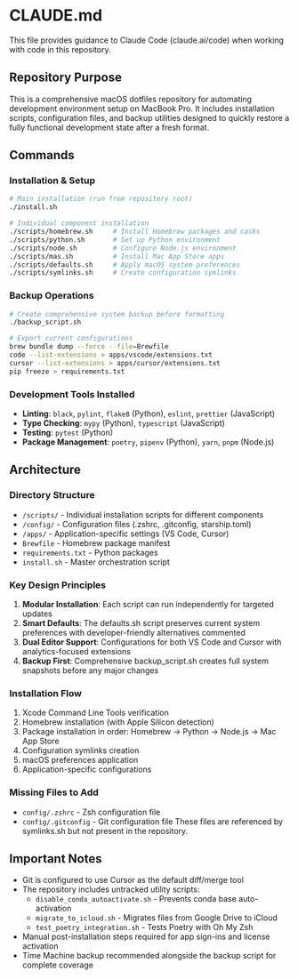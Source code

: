 # CLAUDE.md

This file provides guidance to Claude Code (claude.ai/code) when working with code in this repository.

## Repository Purpose

This is a comprehensive macOS dotfiles repository for automating development environment setup on MacBook Pro. It includes installation scripts, configuration files, and backup utilities designed to quickly restore a fully functional development state after a fresh format.

## Commands

### Installation & Setup
```bash
# Main installation (run from repository root)
./install.sh

# Individual component installation
./scripts/homebrew.sh     # Install Homebrew packages and casks
./scripts/python.sh       # Set up Python environment
./scripts/node.sh         # Configure Node.js environment
./scripts/mas.sh          # Install Mac App Store apps
./scripts/defaults.sh     # Apply macOS system preferences
./scripts/symlinks.sh     # Create configuration symlinks
```

### Backup Operations
```bash
# Create comprehensive system backup before formatting
./backup_script.sh

# Export current configurations
brew bundle dump --force --file=Brewfile
code --list-extensions > apps/vscode/extensions.txt
cursor --list-extensions > apps/cursor/extensions.txt
pip freeze > requirements.txt
```

### Development Tools Installed
- **Linting**: `black`, `pylint`, `flake8` (Python), `eslint`, `prettier` (JavaScript)
- **Type Checking**: `mypy` (Python), `typescript` (JavaScript)
- **Testing**: `pytest` (Python)
- **Package Management**: `poetry`, `pipenv` (Python), `yarn`, `pnpm` (Node.js)

## Architecture

### Directory Structure
- `/scripts/` - Individual installation scripts for different components
- `/config/` - Configuration files (.zshrc, .gitconfig, starship.toml)
- `/apps/` - Application-specific settings (VS Code, Cursor)
- `Brewfile` - Homebrew package manifest
- `requirements.txt` - Python packages
- `install.sh` - Master orchestration script

### Key Design Principles
1. **Modular Installation**: Each script can run independently for targeted updates
2. **Smart Defaults**: The defaults.sh script preserves current system preferences with developer-friendly alternatives commented
3. **Dual Editor Support**: Configurations for both VS Code and Cursor with analytics-focused extensions
4. **Backup First**: Comprehensive backup_script.sh creates full system snapshots before any major changes

### Installation Flow
1. Xcode Command Line Tools verification
2. Homebrew installation (with Apple Silicon detection)
3. Package installation in order: Homebrew → Python → Node.js → Mac App Store
4. Configuration symlinks creation
5. macOS preferences application
6. Application-specific configurations

### Missing Files to Add
- `config/.zshrc` - Zsh configuration file
- `config/.gitconfig` - Git configuration file
These files are referenced by symlinks.sh but not present in the repository.

## Important Notes

- Git is configured to use Cursor as the default diff/merge tool
- The repository includes untracked utility scripts:
  - `disable_conda_autoactivate.sh` - Prevents conda base auto-activation
  - `migrate_to_icloud.sh` - Migrates files from Google Drive to iCloud
  - `test_poetry_integration.sh` - Tests Poetry with Oh My Zsh
- Manual post-installation steps required for app sign-ins and license activation
- Time Machine backup recommended alongside the backup script for complete coverage